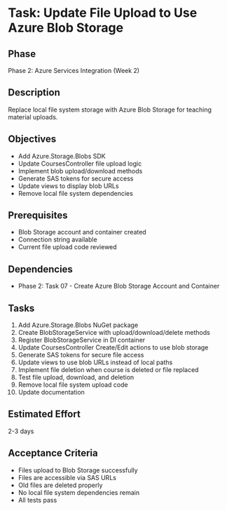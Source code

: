 # Task: Update File Upload to Use Azure Blob Storage

## Phase
Phase 2: Azure Services Integration (Week 2)

## Description
Replace local file system storage with Azure Blob Storage for teaching material uploads.

## Objectives
- Add Azure.Storage.Blobs SDK
- Update CoursesController file upload logic
- Implement blob upload/download methods
- Generate SAS tokens for secure access
- Update views to display blob URLs
- Remove local file system dependencies

## Prerequisites
- Blob Storage account and container created
- Connection string available
- Current file upload code reviewed

## Dependencies
- Phase 2: Task 07 - Create Azure Blob Storage Account and Container

## Tasks
1. Add Azure.Storage.Blobs NuGet package
2. Create BlobStorageService with upload/download/delete methods
3. Register BlobStorageService in DI container
4. Update CoursesController Create/Edit actions to use blob storage
5. Generate SAS tokens for secure file access
6. Update views to use blob URLs instead of local paths
7. Implement file deletion when course is deleted or file replaced
8. Test file upload, download, and deletion
9. Remove local file system upload code
10. Update documentation

## Estimated Effort
2-3 days

## Acceptance Criteria
- Files upload to Blob Storage successfully
- Files are accessible via SAS URLs
- Old files are deleted properly
- No local file system dependencies remain
- All tests pass
